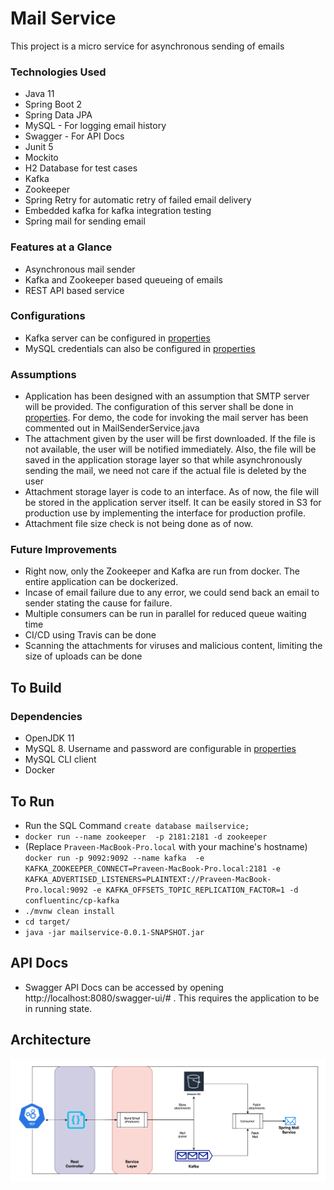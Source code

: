 # Mail Service

This project is a micro service for asynchronous sending of emails

### Technologies Used
* Java 11
* Spring Boot 2
* Spring Data JPA
* MySQL - For logging email history
* Swagger - For API Docs
* Junit 5
* Mockito
* H2 Database for test cases
* Kafka
* Zookeeper
* Spring Retry for automatic retry of failed email delivery
* Embedded kafka for kafka integration testing
* Spring mail for sending email

### Features at a Glance
* Asynchronous mail sender
* Kafka and Zookeeper based queueing of emails
* REST API based service

### Configurations
* Kafka server can be configured in [properties](src/main/resources/application.properties)
* MySQL credentials can also be configured in [properties](src/main/resources/application.properties)

### Assumptions
* Application has been designed with an assumption that SMTP server will be provided. The configuration of this server shall be done in [properties](src/main/resources/application.properties). For demo, the code for invoking the mail server has been commented out in MailSenderService.java
* The attachment given by the user will be first downloaded. If the file is not available, the user will be notified immediately. Also, the file will be saved in the application storage layer so that while asynchronously sending the mail, we need not care if the actual file is deleted by the user
* Attachment storage layer is code to an interface. As of now, the file will be stored in the application server itself. It can be easily stored in S3 for production use by implementing the interface for production profile.
* Attachment file size check is not being done as of now.  

### Future Improvements
* Right now, only the Zookeeper and Kafka are run from docker. The entire application can be dockerized.
* Incase of email failure due to any error, we could send back an email to sender stating the cause for failure.
* Multiple consumers can be run in parallel for reduced queue waiting time
* CI/CD using Travis can be done
* Scanning the attachments for viruses and malicious content, limiting the size of uploads can be done


## To Build

### Dependencies
* OpenJDK 11
* MySQL 8. Username and password are configurable in [properties](src/main/resources/application.properties)
* MySQL CLI client
* Docker

## To Run
* Run the SQL Command `create database mailservice;`
* `docker run --name zookeeper  -p 2181:2181 -d zookeeper`
* (Replace `Praveen-MacBook-Pro.local` with your machine's hostname) `docker run -p 9092:9092 --name kafka  -e KAFKA_ZOOKEEPER_CONNECT=Praveen-MacBook-Pro.local:2181 -e KAFKA_ADVERTISED_LISTENERS=PLAINTEXT://Praveen-MacBook-Pro.local:9092 -e KAFKA_OFFSETS_TOPIC_REPLICATION_FACTOR=1 -d confluentinc/cp-kafka`
* `./mvnw clean install`
* `cd target/`
* `java -jar mailservice-0.0.1-SNAPSHOT.jar`

## API Docs
* Swagger API Docs can be accessed by opening http://localhost:8080/swagger-ui/# . This requires the application to be in running state.

## Architecture
![Architecture](diagrams/Architecture.png)